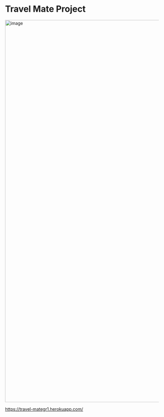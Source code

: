 # Travel Mate Project

<img width="1248" alt="image" src="https://user-images.githubusercontent.com/104536689/195724248-212240d8-1c69-4c9a-b757-eaf36933616b.png">

https://travel-mategr1.herokuapp.com/
